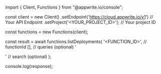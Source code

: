 import { Client, Functions } from "@appwrite.io/console";

const client = new Client()
    .setEndpoint('https://cloud.appwrite.io/v1') // Your API Endpoint
    .setProject('&lt;YOUR_PROJECT_ID&gt;'); // Your project ID

const functions = new Functions(client);

const result = await functions.listDeployments(
    '<FUNCTION_ID>', // functionId
    [], // queries (optional)
    '<SEARCH>' // search (optional)
);

console.log(response);
